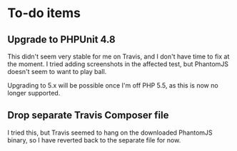 To-do items
===

Upgrade to PHPUnit 4.8
---

This didn't seem very stable for me on Travis, and I don't have time to fix at the moment. I tried adding screenshots in the affected test, but PhantomJS doesn't seem to want to play ball.

Upgrading to 5.x will be possible once I'm off PHP 5.5, as this is now no longer supported.

Drop separate Travis Composer file
---

I tried this, but Travis seemed to hang on the downloaded PhantomJS binary, so I have reverted back to the separate file for now.
